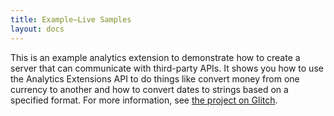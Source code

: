 ```yaml
---
title: Example—Live Samples
layout: docs
---
```


This is an example analytics extension to demonstrate how to create a server that can communicate with third-party APIs. It shows you how to use the Analytics Extensions API to do things like convert money from one currency to another and how to convert dates to strings based on a specified format. For more information, see [the project on Glitch](https://glitch.com/edit/#!/tableau-analytics-api-samples?path=README.md:1:0).

